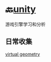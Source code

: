 # 🔙[unity](/README?id=🔸unity引擎)
游戏引擎学习和分析


## 日常收集
[virtual geometry](https://mp.weixin.qq.com/s/IV5UrmOeMNKUeMX529tXQg)





